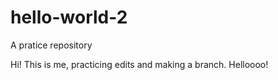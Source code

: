 # hello-world-2
A pratice repository

Hi!
This is me, practicing edits and making a branch. Helloooo!
